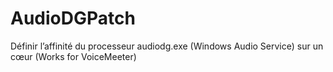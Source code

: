 # AudioDGPatch
Définir l’affinité du processeur audiodg.exe (Windows Audio Service) sur un cœur (Works for VoiceMeeter)
